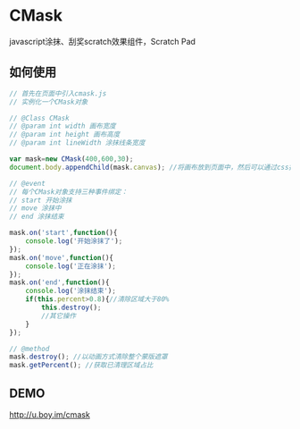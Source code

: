 CMask
=====

javascript涂抹、刮奖scratch效果组件，Scratch Pad

## 如何使用
```javascript
// 首先在页面中引入cmask.js
// 实例化一个CMask对象

// @Class CMask
// @param int width 画布宽度
// @param int height 画布高度
// @param int lineWidth 涂抹线条宽度

var mask=new CMask(400,600,30); 
document.body.appendChild(mask.canvas); //将画布放到页面中，然后可以通过css指定canvas的样式、大小、位置

// @event 
// 每个CMask对象支持三种事件绑定：
// start 开始涂抹
// move 涂抹中
// end 涂抹结束

mask.on('start',function(){
	console.log('开始涂抹了');
});
mask.on('move',function(){
	console.log('正在涂抹');
});
mask.on('end',function(){
	console.log('涂抹结束');
	if(this.percent>0.8){//清除区域大于80%
		this.destroy();
		//其它操作
	}
});

// @method
mask.destroy(); //以动画方式清除整个蒙版遮罩
mask.getPercent(); //获取已清理区域占比

````

## DEMO 
http://u.boy.im/cmask
